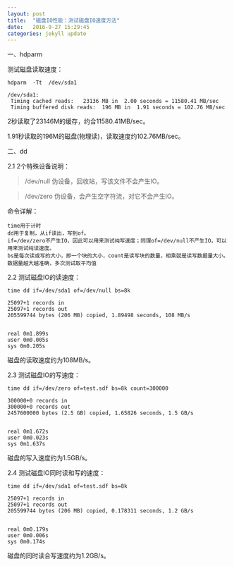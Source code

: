```yaml
---
layout: post
title:  "磁盘IO性能：测试磁盘IO速度方法"
date:   2016-9-27 15:29:45 
categories: jekyll update
---
```



一、hdparm

测试磁盘读取速度：

	hdparm  -Tt  /dev/sda1
	
	/dev/sda1:
	 Timing cached reads:   23136 MB in  2.00 seconds = 11580.41 MB/sec
	 Timing buffered disk reads:  196 MB in  1.91 seconds = 102.76 MB/sec

2秒读取了23146M的缓存，约合11580.41MB/sec。

1.91秒读取的196M的磁盘(物理读)，读取速度约102.76MB/sec。

二、dd

2.1 2个特殊设备说明：

>/dev/null 伪设备，回收站，写该文件不会产生IO。

>/dev/zero 伪设备，会产生空字符流，对它不会产生IO。

命令详解：

	time用于计时
	dd用于复制，从if读出，写到of。
	if=/dev/zero不产生IO，因此可以用来测试纯写速度；同理of=/dev/null不产生IO，可以用来测试纯读速度。
	bs是每次读或写的大小，即一个块的大小，count是读写块的数量，相乘就是读写数据量大小。
	数据量越大越准确，多次测试取平均值

2.2 测试磁盘IO的读速度：

	time dd if=/dev/sda1 of=/dev/null bs=8k
	
	25097+1 records in
	25097+1 records out
	205599744 bytes (206 MB) copied, 1.89498 seconds, 108 MB/s
	
	
	real 0m1.899s
	user 0m0.005s
	sys 0m0.205s

磁盘的读取速度约为108MB/s。

2.3 测试磁盘IO的写速度：

	time dd if=/dev/zero of=test.sdf bs=8k count=300000
	
	300000+0 records in
	300000+0 records out
	2457600000 bytes (2.5 GB) copied, 1.65826 seconds, 1.5 GB/s
	
	
	real 0m1.672s
	user 0m0.023s
	sys 0m1.637s

磁盘的写入速度约为1.5GB/s。

2.4 测试磁盘IO同时读和写的速度：

	time dd if=/dev/sda1 of=test.sdf bs=8k
	
	25097+1 records in
	25097+1 records out
	205599744 bytes (206 MB) copied, 0.178311 seconds, 1.2 GB/s
	
	
	real 0m0.179s
	user 0m0.006s
	sys 0m0.174s

磁盘的同时读合写速度约为1.2GB/s。